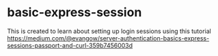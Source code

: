 # basic-express-session
This is created to learn about setting up login sessions using this tutorial https://medium.com/@evangow/server-authentication-basics-express-sessions-passport-and-curl-359b7456003d

